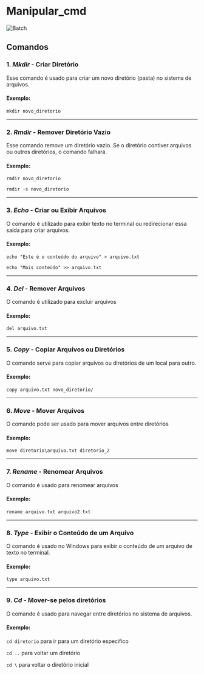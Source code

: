 # Manipular_cmd

![Batch](https://i.ytimg.com/vi/MLJRbvDXZUQ/maxresdefault.jpg)

## Comandos

### 1. ___Mkdir___ - Criar Diretório
Esse comando é usado para criar um novo diretório (pasta) no sistema de arquivos.

#### Exemplo:

```mkdir novo_diretorio```

---

### 2. ___Rmdir___ - Remover Diretório Vazio
Esse comando remove um diretório vazio. Se o diretório contiver arquivos ou outros diretórios, o comando falhará.

#### Exemplo:

```rmdir novo_diretorio```

```rmdir -s novo_diretorio ```

---

### 3. ___Echo___ - Criar ou Exibir Arquivos
O comando é utilizado para exibir texto no terminal ou redirecionar essa saída para criar arquivos.

#### Exemplo:

```echo "Este é o conteúdo do arquivo" > arquivo.txt```

```echo "Mais conteúdo" >> arquivo.txt```

---

### 4. ___Del___ - Remover Arquivos
O comando é utilizado para excluir arquivos

#### Exemplo:

```del arquivo.txt```

---

### 5. ___Copy___ - Copiar Arquivos ou Diretórios
O comando serve para copiar arquivos ou diretórios de um local para outro.

#### Exemplo:

```copy arquivo.txt novo_diretorio/```

---

### 6. ___Move___ - Mover Arquivos
O comando pode ser usado para mover arquivos entre diretórios

#### Exemplo:

```move diretorio\arquivo.txt diretorio_2```

---

### 7. ___Rename___ - Renomear Arquivos
O comando é usado para renomear arquivos

#### Exemplo:

```rename arquivo.txt arquivo2.txt```

---

### 8. ___Type___ - Exibir o Conteúdo de um Arquivo 
O comando é usado no Windows para exibir o conteúdo de um arquivo de texto no terminal.

#### Exemplo:

```type arquivo.txt```

---

### 9. ___Cd___ - Mover-se pelos diretórios  
O comando é usado para navegar entre diretórios no sistema de arquivos.

#### Exemplo:

```cd diretorio``` para ir para um diretório especifico

```cd ..``` para voltar um diretório

```cd \``` para voltar o diretório inicial
